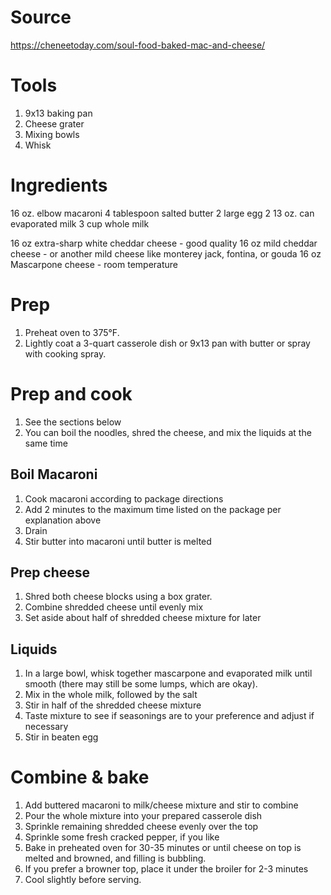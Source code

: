# Source
https://cheneetoday.com/soul-food-baked-mac-and-cheese/

# Tools

1. 9x13 baking pan
1. Cheese grater
1. Mixing bowls
1. Whisk

# Ingredients
16 oz. elbow macaroni
4 tablespoon salted butter
2 large egg
2 13 oz. can evaporated milk
3 cup whole milk

16 oz extra-sharp white cheddar cheese - good quality
16 oz mild cheddar cheese - or another mild cheese like monterey jack, fontina, or gouda
16 oz Mascarpone cheese - room temperature


# Prep
1. Preheat oven to 375°F. 
1. Lightly coat a 3-quart casserole dish or 9x13 pan with butter or spray with cooking spray.

# Prep and cook

1. See the sections below
1. You can boil the noodles, shred the cheese, and mix the liquids at the same time

## Boil Macaroni
1. Cook macaroni according to package directions
  1. Add 2 minutes to the maximum time listed on the package per explanation above
1. Drain
1. Stir butter into macaroni until butter is melted

## Prep cheese
1. Shred both cheese blocks using a box grater. 
1. Combine shredded cheese until evenly mix
1. Set aside about half of shredded cheese mixture for later

## Liquids
1. In a large bowl, whisk together mascarpone and evaporated milk until smooth (there may still be some lumps, which are okay).
1. Mix in the whole milk, followed by the salt 
1. Stir in half of the shredded cheese mixture
1. Taste mixture to see if seasonings are to your preference and adjust if necessary
1. Stir in beaten egg

# Combine & bake
1. Add buttered macaroni to milk/cheese mixture and stir to combine
1. Pour the whole mixture into your prepared casserole dish
1. Sprinkle remaining shredded cheese evenly over the top
1. Sprinkle some fresh cracked pepper, if you like
1. Bake in preheated oven for 30-35 minutes or until cheese on top is melted and browned, and filling is bubbling.
  1. If you prefer a browner top, place it under the broiler for 2-3 minutes
1. Cool slightly before serving.

